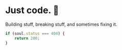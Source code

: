 # Just code. 👾

Building stuff, breaking stuff, and sometimes fixing it.  

```javascript
if (soul.status === 404) {
    return 200;
}

